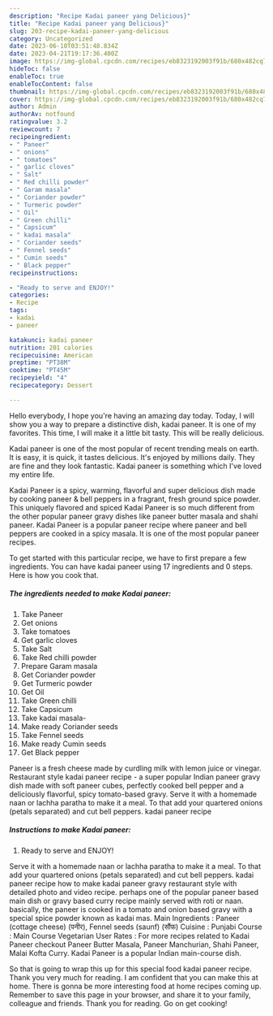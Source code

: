 ```yaml
---
description: "Recipe Kadai paneer yang Delicious}"
title: "Recipe Kadai paneer yang Delicious}"
slug: 203-recipe-kadai-paneer-yang-delicious
category: Uncategorized
date: 2023-06-10T03:51:48.834Z
date: 2023-04-21T19:17:36.400Z
image: https://img-global.cpcdn.com/recipes/eb8323192003f91b/680x482cq70/kadai-paneer-recipe-main-photo.jpg
hideToc: false
enableToc: true
enableTocContent: false
thumbnail: https://img-global.cpcdn.com/recipes/eb8323192003f91b/680x482cq70/kadai-paneer-recipe-main-photo.jpg
cover: https://img-global.cpcdn.com/recipes/eb8323192003f91b/680x482cq70/kadai-paneer-recipe-main-photo.jpg
author: Admin
authorAv: notfound
ratingvalue: 3.2
reviewcount: 7
recipeingredient:
- " Paneer"
- " onions"
- " tomatoes"
- " garlic cloves"
- " Salt"
- " Red chilli powder"
- " Garam masala"
- " Coriander powder"
- " Turmeric powder"
- " Oil"
- " Green chilli"
- " Capsicum"
- " kadai masala"
- " Coriander seeds"
- " Fennel seeds"
- " Cumin seeds"
- " Black pepper"
recipeinstructions:

- "Ready to serve and ENJOY!"
categories:
- Recipe
tags:
- kadai
- paneer

katakunci: kadai paneer 
nutrition: 201 calories
recipecuisine: American
preptime: "PT38M"
cooktime: "PT45M"
recipeyield: "4"
recipecategory: Dessert

---
```



Hello everybody, I hope you're having an amazing day today. Today, I will show you a way to prepare a distinctive dish, kadai paneer. It is one of my favorites. This time, I will make it a little bit tasty. This will be really delicious.

Kadai paneer is one of the most popular of recent trending meals on earth. It is easy, it is quick, it tastes delicious. It's enjoyed by millions daily. They are fine and they look fantastic. Kadai paneer is something which I've loved my entire life.

Kadai Paneer is a spicy, warming, flavorful and super delicious dish made by cooking paneer &amp; bell peppers in a fragrant, fresh ground spice powder. This uniquely flavored and spiced Kadai Paneer is so much different from the other popular paneer gravy dishes like paneer butter masala and shahi paneer. Kadai Paneer is a popular paneer recipe where paneer and bell peppers are cooked in a spicy masala. It is one of the most popular paneer recipes.


To get started with this particular recipe, we have to first prepare a few ingredients. You can have kadai paneer using 17 ingredients and 0 steps. Here is how you cook that.

<!--inarticleads1-->

##### The ingredients needed to make Kadai paneer:

1. Take  Paneer
1. Get  onions
1. Take  tomatoes
1. Get  garlic cloves
1. Take  Salt
1. Take  Red chilli powder
1. Prepare  Garam masala
1. Get  Coriander powder
1. Get  Turmeric powder
1. Get  Oil
1. Take  Green chilli
1. Take  Capsicum
1. Take  kadai masala-
1. Make ready  Coriander seeds
1. Take  Fennel seeds
1. Make ready  Cumin seeds
1. Get  Black pepper


Paneer is a fresh cheese made by curdling milk with lemon juice or vinegar. Restaurant style kadai paneer recipe - a super popular Indian paneer gravy dish made with soft paneer cubes, perfectly cooked bell pepper and a deliciously flavorful, spicy tomato-based gravy. Serve it with a homemade naan or lachha paratha to make it a meal. To that add your quartered onions (petals separated) and cut bell peppers. kadai paneer recipe 

<!--inarticleads2-->

##### Instructions to make Kadai paneer:


1. Ready to serve and ENJOY!

Serve it with a homemade naan or lachha paratha to make it a meal. To that add your quartered onions (petals separated) and cut bell peppers. kadai paneer recipe how to make kadai paneer gravy restaurant style with detailed photo and video recipe. perhaps one of the popular paneer based main dish or gravy based curry recipe mainly served with roti or naan. basically, the paneer is cooked in a tomato and onion based gravy with a special spice powder known as kadai mas. Main Ingredients : Paneer (cottage cheese) (पनीर), Fennel seeds (saunf) (सौंफ) Cuisine : Punjabi Course : Main Course Vegetarian User Rates : For more recipes related to Kadai Paneer checkout Paneer Butter Masala, Paneer Manchurian, Shahi Paneer, Malai Kofta Curry. Kadai Paneer is a popular Indian main-course dish. 

So that is going to wrap this up for this special food kadai paneer recipe. Thank you very much for reading. I am confident that you can make this at home. There is gonna be more interesting food at home recipes coming up. Remember to save this page in your browser, and share it to your family, colleague and friends. Thank you for reading. Go on get cooking!
